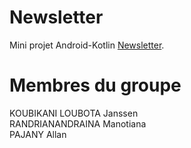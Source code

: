 # Newsletter
Mini projet Android-Kotlin [Newsletter](https://github.com/eamosse/android-mbds-2020/blob/main/mini_projet.md).

# Membres du groupe
KOUBIKANI LOUBOTA Janssen <br>
RANDRIANANDRAINA Manotiana <br>
PAJANY Allan